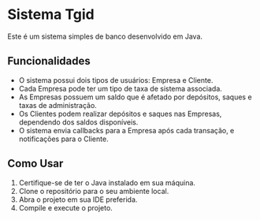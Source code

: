 # Sistema Tgid

Este é um sistema simples de banco desenvolvido em Java.

## Funcionalidades

- O sistema possui dois tipos de usuários: Empresa e Cliente.
- Cada Empresa pode ter um tipo de taxa de sistema associada.
- As Empresas possuem um saldo que é afetado por depósitos, saques e taxas de administração.
- Os Clientes podem realizar depósitos e saques nas Empresas, dependendo dos saldos disponíveis.
- O sistema envia callbacks para a Empresa após cada transação, e notificações para o Cliente.

## Como Usar

1. Certifique-se de ter o Java instalado em sua máquina.
2. Clone o repositório para o seu ambiente local.
3. Abra o projeto em sua IDE preferida.
4. Compile e execute o projeto.


